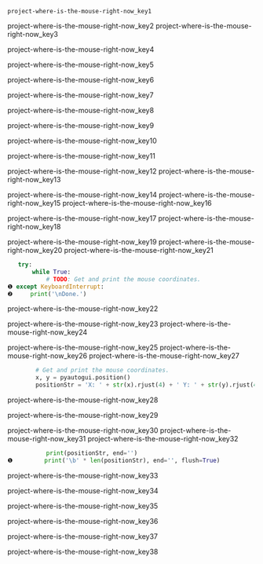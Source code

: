 ```ngMeta
project-where-is-the-mouse-right-now_key1
```

project-where-is-the-mouse-right-now_key2
project-where-is-the-mouse-right-now_key3


project-where-is-the-mouse-right-now_key4


project-where-is-the-mouse-right-now_key5


project-where-is-the-mouse-right-now_key6


project-where-is-the-mouse-right-now_key7


project-where-is-the-mouse-right-now_key8


project-where-is-the-mouse-right-now_key9


project-where-is-the-mouse-right-now_key10


project-where-is-the-mouse-right-now_key11


project-where-is-the-mouse-right-now_key12
project-where-is-the-mouse-right-now_key13



project-where-is-the-mouse-right-now_key14
project-where-is-the-mouse-right-now_key15
project-where-is-the-mouse-right-now_key16


project-where-is-the-mouse-right-now_key17
project-where-is-the-mouse-right-now_key18



project-where-is-the-mouse-right-now_key19
project-where-is-the-mouse-right-now_key20
project-where-is-the-mouse-right-now_key21
```python
   try:
       while True:
           # TODO: Get and print the mouse coordinates.
❶ except KeyboardInterrupt:
❷     print('\nDone.')
```
project-where-is-the-mouse-right-now_key22


project-where-is-the-mouse-right-now_key23
project-where-is-the-mouse-right-now_key24



project-where-is-the-mouse-right-now_key25
project-where-is-the-mouse-right-now_key26
project-where-is-the-mouse-right-now_key27
```python
        # Get and print the mouse coordinates.
        x, y = pyautogui.position()
        positionStr = 'X: ' + str(x).rjust(4) + ' Y: ' + str(y).rjust(4)
```
project-where-is-the-mouse-right-now_key28


project-where-is-the-mouse-right-now_key29



project-where-is-the-mouse-right-now_key30
project-where-is-the-mouse-right-now_key31
project-where-is-the-mouse-right-now_key32
```python
           print(positionStr, end='')
❶         print('\b' * len(positionStr), end='', flush=True)
```
project-where-is-the-mouse-right-now_key33


project-where-is-the-mouse-right-now_key34


project-where-is-the-mouse-right-now_key35


project-where-is-the-mouse-right-now_key36


project-where-is-the-mouse-right-now_key37



project-where-is-the-mouse-right-now_key38
